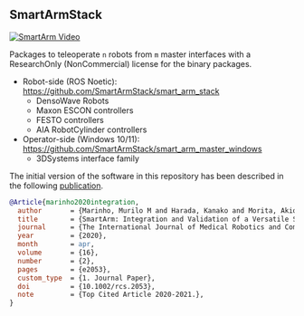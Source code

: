 ## SmartArmStack

 [![SmartArm Video](https://user-images.githubusercontent.com/46012516/173507324-d8642fd4-7e16-494f-9f18-509c613313aa.png)](https://www.youtube.com/watch?v=dayuW47PKKc "SmartArm Video")
  
 Packages to teleoperate `n` robots from `m` master interfaces with a ResearchOnly (NonCommercial) license for the binary packages.
 
 - Robot-side (ROS Noetic): https://github.com/SmartArmStack/smart_arm_stack
      - DensoWave Robots
      - Maxon ESCON controllers
      - FESTO controllers
      - AIA RobotCylinder controllers
 - Operator-side (Windows 10/11): https://github.com/SmartArmStack/smart_arm_master_windows
      - 3DSystems interface family 
 
 The initial version of the software in this repository has been described in the following [publication](http://doi.org/10.1002/rcs.2053).

```bibtex
@Article{marinho2020integration,
  author       = {Marinho, Murilo M and Harada, Kanako and Morita, Akio and Mitsuishi, Mamoru},
  title        = {SmartArm: Integration and Validation of a Versatile Surgical Robotic System for Constrained Workspaces},
  journal      = {The International Journal of Medical Robotics and Computer Assisted Surgery (IJMRCAS)},
  year         = {2020},
  month        = apr,
  volume       = {16},
  number       = {2},
  pages        = {e2053},
  custom_type  = {1. Journal Paper},
  doi          = {10.1002/rcs.2053},
  note         = {Top Cited Article 2020-2021.},
}
```
